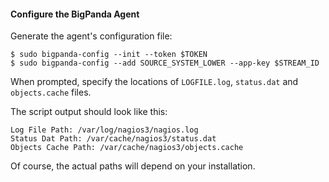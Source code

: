 #### Configure the BigPanda Agent
Generate the agent's configuration file:

    $ sudo bigpanda-config --init --token $TOKEN
    $ sudo bigpanda-config --add SOURCE_SYSTEM_LOWER --app-key $STREAM_ID

When prompted, specify the locations of `LOGFILE.log`, `status.dat` and `objects.cache` files.

The script output should look like this:

    Log File Path: /var/log/nagios3/nagios.log
    Status Dat Path: /var/cache/nagios3/status.dat
    Objects Cache Path: /var/cache/nagios3/objects.cache
	
Of course, the actual paths will depend on your installation.


